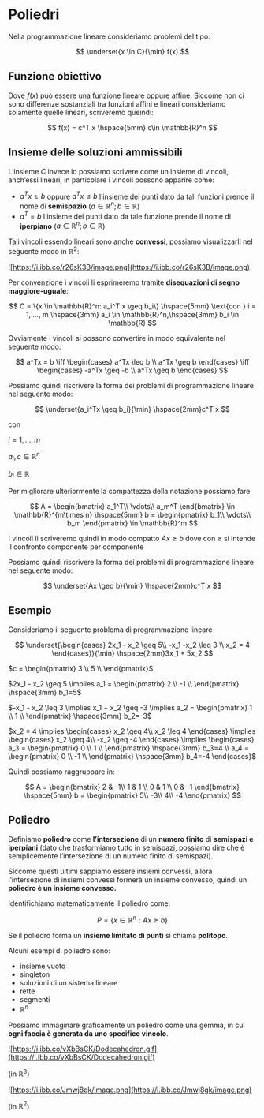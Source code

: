 ﻿# Poliedri

Nella programmazione lineare consideriamo problemi del tipo:

$$
\underset{x \in C}{\min} f(x)
$$

## Funzione obiettivo

Dove $f(x)$ può essere una funzione lineare oppure affine. Siccome non ci sono differenze sostanziali tra funzioni affini e lineari consideriamo solamente quelle lineari, scriveremo queindi:

$$
f(x) = c^T x \hspace{5mm} c\in \mathbb{R}^n
$$

## Insieme delle soluzioni ammissibili

L’insieme $C$ invece lo possiamo scrivere come un insieme di vincoli, anch’essi lineari, in particolare i vincoli possono apparire come:

- $a^Tx \geq b$ oppure $a^Tx \leq b$ l’insieme dei punti dato da tali funzioni prende il nome di **semispazio** ($a \in \mathbb{R}^n; b \in \mathbb{R}$)
- $a^T = b$ l’insieme dei punti dato da tale funzione prende il nome di **iperpiano** ($a \in \mathbb{R}^n; b \in \mathbb{R}$)

Tali vincoli essendo lineari sono anche **convessi**, possiamo visualizzarli nel seguente modo in $\mathbb{R}^2$:

![https://i.ibb.co/r26sK3B/image.png](https://i.ibb.co/r26sK3B/image.png)

Per convenzione i vincoli li esprimeremo tramite **disequazioni di segno maggiore-uguale**:

$$
C = \{x \in \mathbb{R}^n: a_i^T x \geq b_i\} \hspace{5mm} \text{con } i = 1, ..., m  \hspace{3mm} a_i \in \mathbb{R}^n,\hspace{3mm} b_i \in \mathbb{R}
$$

Ovviamente i vincoli si possono convertire in modo equivalente nel seguente modo:

$$
a^Tx = b \iff \begin{cases}
a^Tx \leq b \\
a^Tx \geq b
\end{cases} \iff \begin{cases}
-a^Tx \geq -b \\
a^Tx \geq b
\end{cases}
$$

Possiamo quindi riscrivere la forma dei problemi di programmazione lineare nel seguente modo:

$$
\underset{a_i^Tx \geq b_i}{\min} \hspace{2mm}c^T x
$$

con 

$i = 1, …, m$

$a_i, c \in \mathbb{R}^n$

$b_i \in \mathbb{R}$

Per migliorare ulteriormente la compattezza della notazione possiamo fare

$$
A = \begin{bmatrix}
a_1^T\\
\vdots\\
a_m^T
\end{bmatrix} \in \mathbb{R}^{m\times n} \hspace{5mm}
b = \begin{pmatrix}
b_1\\
\vdots\\
b_m
\end{pmatrix} \in \mathbb{R}^m
$$

I vincoli li scriveremo quindi in modo compatto $Ax \geq b$ dove con $\geq$ si intende il confronto componente per componente

Possiamo quindi riscrivere la forma dei problemi di programmazione lineare nel seguente modo:

$$
\underset{Ax \geq b}{\min} \hspace{2mm}c^T x
$$

## Esempio

Consideriamo il seguente problema di programmazione lineare

$$
\underset{\begin{cases}
2x_1 - x_2 \geq 5\\
-x_1 -x_2 \leq 3 \\
x_2 = 4
\end{cases}}{\min} \hspace{2mm}3x_1 + 5x_2
$$

$c = \begin{pmatrix}
3 \\
5 \\
\end{pmatrix}$

$2x_1 - x_2 \geq 5  \implies a_1 = \begin{pmatrix}
2 \\
-1 \\
\end{pmatrix} \hspace{3mm} b_1=5$

$-x_1 - x_2 \leq 3  \implies x_1 + x_2 \geq -3  \implies a_2 = \begin{pmatrix}
1 \\
1 \\
\end{pmatrix} \hspace{3mm} b_2=-3$

$x_2 = 4 \implies \begin{cases}
x_2 \geq 4\\
x_2 \leq 4
\end{cases}
\implies
\begin{cases}
x_2 \geq 4\\
-x_2 \geq -4
\end{cases}
\implies
\begin{cases}
a_3 = \begin{pmatrix}
0 \\
1 \\
\end{pmatrix} \hspace{3mm} b_3=4 \\
a_4 = \begin{pmatrix}
0 \\
-1 \\
\end{pmatrix} \hspace{3mm} b_4=-4
\end{cases}$

Quindi possiamo raggruppare in:

$$
A = \begin{bmatrix}
2 & -1\\
1 & 1 \\
0 & 1 \\
0 & -1
\end{bmatrix} \hspace{5mm} 
b = \begin{pmatrix}
5\\
-3\\
4\\
-4
\end{pmatrix}
$$

## Poliedro

Definiamo **poliedro** come **l’intersezione** di un **numero finito** di **semispazi e iperpiani** (dato che trasformiamo tutto in semispazi, possiamo dire che è semplicemente l’intersezione di un numero finito di semispazi).

Siccome questi ultimi sappiamo essere insiemi convessi, allora l’intersezione di insiemi convessi formerà un insieme convesso, quindi un **poliedro è un insieme convesso.**

Identifichiamo matematicamente il poliedro come:

$$
P = \{x \in \mathbb{R}^n: Ax \geq b\}
$$

Se il poliedro forma un **insieme limitato di punti** si chiama **politopo**.

Alcuni esempi di poliedro sono:

- insieme vuoto
- singleton
- soluzioni di un sistema lineare
- rette
- segmenti
- $\mathbb{R}^n$

Possiamo immaginare graficamente un poliedro come una gemma, in cui **ogni faccia è generata da uno specifico vincolo**.

![https://i.ibb.co/vXbBsCK/Dodecahedron.gif](https://i.ibb.co/vXbBsCK/Dodecahedron.gif)

(in $\mathbb{R}^3$)

![https://i.ibb.co/Jmwj8gk/image.png](https://i.ibb.co/Jmwj8gk/image.png)

(in $\mathbb{R}^2$)
